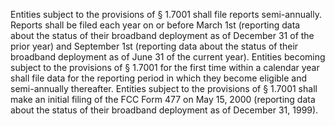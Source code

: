 Entities subject to the provisions of § 1.7001 shall file reports semi-annually. Reports shall be filed each year on or before March 1st (reporting data about the status of their broadband deployment as of December 31 of the prior year) and September 1st (reporting data about the status of their broadband deployment as of June 31 of the current year). Entities becoming subject to the provisions of § 1.7001 for the first time within a calendar year shall file data for the reporting period in which they become eligible and semi-annually thereafter. Entities subject to the provisions of § 1.7001 shall make an initial filing of the FCC Form 477 on May 15, 2000 (reporting data about the status of their broadband deployment as of December 31, 1999).

